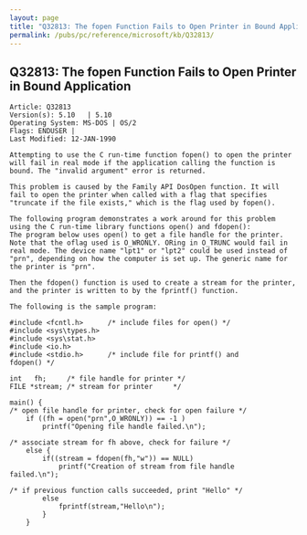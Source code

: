 ```yaml
---
layout: page
title: "Q32813: The fopen Function Fails to Open Printer in Bound Application"
permalink: /pubs/pc/reference/microsoft/kb/Q32813/
---
```


## Q32813: The fopen Function Fails to Open Printer in Bound Application

	Article: Q32813
	Version(s): 5.10   | 5.10
	Operating System: MS-DOS | OS/2
	Flags: ENDUSER |
	Last Modified: 12-JAN-1990
	
	Attempting to use the C run-time function fopen() to open the printer
	will fail in real mode if the application calling the function is
	bound. The "invalid argument" error is returned.
	
	This problem is caused by the Family API DosOpen function. It will
	fail to open the printer when called with a flag that specifies
	"truncate if the file exists," which is the flag used by fopen().
	
	The following program demonstrates a work around for this problem
	using the C run-time library functions open() and fdopen():
	The program below uses open() to get a file handle for the printer.
	Note that the oflag used is O_WRONLY. ORing in O_TRUNC would fail in
	real mode. The device name "lpt1" or "lpt2" could be used instead of
	"prn", depending on how the computer is set up. The generic name for
	the printer is "prn".
	
	Then the fdopen() function is used to create a stream for the printer,
	and the printer is written to by the fprintf() function.
	
	The following is the sample program:
	
	#include <fcntl.h>      /* include files for open() */
	#include <sys\types.h>
	#include <sys\stat.h>
	#include <io.h>
	#include <stdio.h>      /* include file for printf() and
	fdopen() */
	
	int   fh;     /* file handle for printer */
	FILE *stream; /* stream for printer     */
	
	main() {
	/* open file handle for printer, check for open failure */
	    if ((fh = open("prn",O_WRONLY)) == -1 )
	        printf("Opening file handle failed.\n");
	
	/* associate stream for fh above, check for failure */
	    else {
	        if((stream = fdopen(fh,"w")) == NULL)
	            printf("Creation of stream from file handle
	failed.\n");
	
	/* if previous function calls succeeded, print "Hello" */
	        else
	            fprintf(stream,"Hello\n");
	        }
	    }
